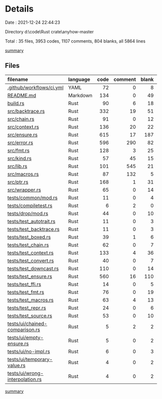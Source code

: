 # Details

Date : 2021-12-24 22:44:23

Directory d:\code\Rust crate\anyhow-master

Total : 35 files,  3953 codes, 1107 comments, 804 blanks, all 5864 lines

[summary](results.md)

## Files
| filename | language | code | comment | blank | total |
| :--- | :--- | ---: | ---: | ---: | ---: |
| [.github/workflows/ci.yml](/.github/workflows/ci.yml) | YAML | 72 | 0 | 8 | 80 |
| [README.md](/README.md) | Markdown | 134 | 0 | 49 | 183 |
| [build.rs](/build.rs) | Rust | 90 | 6 | 18 | 114 |
| [src/backtrace.rs](/src/backtrace.rs) | Rust | 332 | 19 | 51 | 402 |
| [src/chain.rs](/src/chain.rs) | Rust | 91 | 0 | 12 | 103 |
| [src/context.rs](/src/context.rs) | Rust | 136 | 20 | 22 | 178 |
| [src/ensure.rs](/src/ensure.rs) | Rust | 615 | 17 | 187 | 819 |
| [src/error.rs](/src/error.rs) | Rust | 596 | 290 | 82 | 968 |
| [src/fmt.rs](/src/fmt.rs) | Rust | 128 | 3 | 25 | 156 |
| [src/kind.rs](/src/kind.rs) | Rust | 57 | 45 | 15 | 117 |
| [src/lib.rs](/src/lib.rs) | Rust | 101 | 545 | 21 | 667 |
| [src/macros.rs](/src/macros.rs) | Rust | 87 | 132 | 5 | 224 |
| [src/ptr.rs](/src/ptr.rs) | Rust | 168 | 1 | 31 | 200 |
| [src/wrapper.rs](/src/wrapper.rs) | Rust | 65 | 0 | 14 | 79 |
| [tests/common/mod.rs](/tests/common/mod.rs) | Rust | 11 | 0 | 4 | 15 |
| [tests/compiletest.rs](/tests/compiletest.rs) | Rust | 6 | 2 | 0 | 8 |
| [tests/drop/mod.rs](/tests/drop/mod.rs) | Rust | 44 | 0 | 10 | 54 |
| [tests/test_autotrait.rs](/tests/test_autotrait.rs) | Rust | 11 | 0 | 3 | 14 |
| [tests/test_backtrace.rs](/tests/test_backtrace.rs) | Rust | 11 | 0 | 3 | 14 |
| [tests/test_boxed.rs](/tests/test_boxed.rs) | Rust | 39 | 1 | 6 | 46 |
| [tests/test_chain.rs](/tests/test_chain.rs) | Rust | 62 | 0 | 7 | 69 |
| [tests/test_context.rs](/tests/test_context.rs) | Rust | 133 | 4 | 36 | 173 |
| [tests/test_convert.rs](/tests/test_convert.rs) | Rust | 40 | 0 | 7 | 47 |
| [tests/test_downcast.rs](/tests/test_downcast.rs) | Rust | 110 | 0 | 14 | 124 |
| [tests/test_ensure.rs](/tests/test_ensure.rs) | Rust | 560 | 16 | 110 | 686 |
| [tests/test_ffi.rs](/tests/test_ffi.rs) | Rust | 14 | 0 | 5 | 19 |
| [tests/test_fmt.rs](/tests/test_fmt.rs) | Rust | 76 | 0 | 19 | 95 |
| [tests/test_macros.rs](/tests/test_macros.rs) | Rust | 63 | 4 | 13 | 80 |
| [tests/test_repr.rs](/tests/test_repr.rs) | Rust | 24 | 0 | 6 | 30 |
| [tests/test_source.rs](/tests/test_source.rs) | Rust | 53 | 0 | 10 | 63 |
| [tests/ui/chained-comparison.rs](/tests/ui/chained-comparison.rs) | Rust | 5 | 2 | 2 | 9 |
| [tests/ui/empty-ensure.rs](/tests/ui/empty-ensure.rs) | Rust | 5 | 0 | 2 | 7 |
| [tests/ui/no-impl.rs](/tests/ui/no-impl.rs) | Rust | 6 | 0 | 3 | 9 |
| [tests/ui/temporary-value.rs](/tests/ui/temporary-value.rs) | Rust | 4 | 0 | 2 | 6 |
| [tests/ui/wrong-interpolation.rs](/tests/ui/wrong-interpolation.rs) | Rust | 4 | 0 | 2 | 6 |

[summary](results.md)